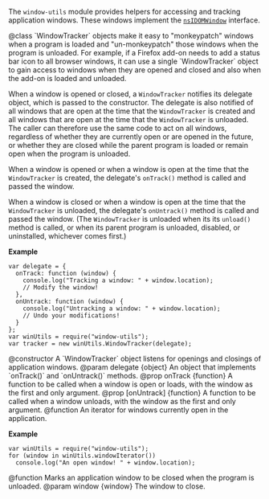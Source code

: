 <!-- This Source Code Form is subject to the terms of the Mozilla Public
   - License, v. 2.0. If a copy of the MPL was not distributed with this
   - file, You can obtain one at http://mozilla.org/MPL/2.0/. -->

<!-- contributed by Drew Willcoxon [adw@mozilla.com] -->
<!-- edited by Erik Vold [erikvvold@gmail.com] -->

The `window-utils` module provides helpers for accessing and tracking
application windows.  These windows implement the [`nsIDOMWindow`][nsIDOMWindow]
interface.

[nsIDOMWindow]: http://mxr.mozilla.org/mozilla-central/source/dom/interfaces/base/nsIDOMWindow.idl

<api name="WindowTracker">
@class
`WindowTracker` objects make it easy to "monkeypatch" windows when a program is
loaded and "un-monkeypatch" those windows when the program is unloaded.  For
example, if a Firefox add-on needs to add a status bar icon to all browser
windows, it can use a single `WindowTracker` object to gain access to windows
when they are opened and closed and also when the add-on is loaded and unloaded.

When a window is opened or closed, a `WindowTracker` notifies its delegate
object, which is passed to the constructor.  The delegate is also notified of
all windows that are open at the time that the `WindowTracker` is created and
all windows that are open at the time that the `WindowTracker` is unloaded.  The
caller can therefore use the same code to act on all windows, regardless of
whether they are currently open or are opened in the future, or whether they are
closed while the parent program is loaded or remain open when the program is
unloaded.

When a window is opened or when a window is open at the time that the
`WindowTracker` is created, the delegate's `onTrack()` method is called and
passed the window.

When a window is closed or when a window is open at the time that the
`WindowTracker` is unloaded, the delegate's `onUntrack()` method is called and
passed the window.  (The `WindowTracker` is unloaded when its its `unload()`
method is called, or when its parent program is unloaded, disabled, or
uninstalled, whichever comes first.)

**Example**

    var delegate = {
      onTrack: function (window) {
        console.log("Tracking a window: " + window.location);
        // Modify the window!
      },
      onUntrack: function (window) {
        console.log("Untracking a window: " + window.location);
        // Undo your modifications!
      }
    };
    var winUtils = require("window-utils");
    var tracker = new winUtils.WindowTracker(delegate);

<api name="WindowTracker">
@constructor
  A `WindowTracker` object listens for openings and closings of application
  windows.
@param delegate {object}
  An object that implements `onTrack()` and `onUntrack()` methods.
@prop onTrack {function}
  A function to be called when a window is open or loads, with the window as the
  first and only argument.
@prop [onUntrack] {function}
  A function to be called when a window unloads, with the window as the first
  and only argument.
</api>
</api>

<api name="windowIterator">
@function
  An iterator for windows currently open in the application.

**Example**

    var winUtils = require("window-utils");
    for (window in winUtils.windowIterator())
      console.log("An open window! " + window.location);

</api>

<api name="closeOnUnload">
@function
  Marks an application window to be closed when the program is unloaded.
@param window {window}
  The window to close.
</api>
